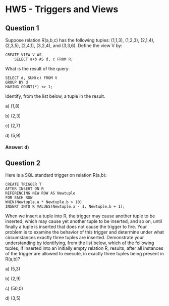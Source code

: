 # HW5 - Triggers and Views

## Question 1
Suppose relation R(a,b,c) has the following tuples: (1,1,3), (1,2,3), (2,1,4), (2,3,5), (2,4,1), (3,2,4), and (3,3,6). Define the view V by:
```
CREATE VIEW V AS
    SELECT a+b AS d, c FROM R;
```
What is the result of the query:

```
SELECT d, SUM(c) FROM V
GROUP BY d
HAVING COUNT(*) <> 1;
```
Identify, from the list below, a tuple in the result.

 
a) 	(1,8)

b) 	(2,3)

c) 	(2,7)

d) 	(5,9)



#### Answer: d)

## Question 2
Here is a SQL standard trigger on relation R(a,b):
```
CREATE TRIGGER T
AFTER INSERT ON R
REFERENCING NEW ROW AS Newtuple
FOR EACH ROW
WHEN(Newtuple.a * Newtuple.b > 10)
INSERT INTO R VALUES(Newtuple.a - 1, Newtuple.b + 1);
```
When we insert a tuple into R, the trigger may cause another tuple to be inserted, which may cause yet another tuple to be inserted, and so on, until finally a tuple is inserted that does not cause the trigger to fire. Your problem is to examine the behavior of this trigger and determine under what circumstances exactly three tuples are inserted. Demonstrate your understanding by identifying, from the list below, which of the following tuples, if inserted into an initially empty relation R, results, after all instances of the trigger are allowed to execute, in exactly three tuples being present in R(a,b)?

 
a) 	(5,3)

b) 	(2,9)

c) 	(50,0)

d) 	(3,5)
